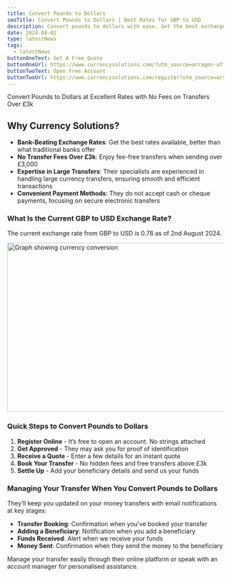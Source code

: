 ```yaml
---
title: Convert Pounds to Dollars
seoTitle: Convert Pounds to Dollars | Best Rates for GBP to USD
description: Convert pounds to dollars with ease. Get the best exchange rates for GBP to USD transfers and ensure a smooth, cost-effective conversion process
date: 2024-08-02
type: latestNews
tags:
  - latestNews
buttonOneText: Get A Free Quote
buttonOneUrl: https://www.currencysolutions.com/?utm_source=arragon-affiliates
buttonTwoText: Open Free Account
buttonTwoUrl: https://www.currencysolutions.com/register?utm_source=arragon-affiliates
---
```

Convert Pounds to Dollars at Excellent Rates with No Fees on Transfers Over £3k

## Why Currency Solutions?

* **Bank-Beating Exchange Rates**: Get the best rates available, better than what traditional banks offer
* **No Transfer Fees Over £3k**: Enjoy fee-free transfers when sending over £3,000
* **Expertise in Large Transfers**: Their specialists are experienced in handling large currency transfers, ensuring smooth and efficient transactions
* **Convenient Payment Methods**: They do not accept cash or cheque payments, focusing on secure electronic transfers

### What Is the Current GBP to USD Exchange Rate?

The current exchange rate from GBP to USD is 0.78 as of 2nd August  2024.

<img src="/static/img/0.webp" width="1035" height="394px" alt="Graph showing currency conversion" title="Currency Convertor GBP to USD" />

### Quick Steps to Convert Pounds to Dollars

1. **Register Online** - It’s free to open an account. No strings attached
2. **Get Approved** - They may ask you for proof of identification
3. **Receive a Quote** - Enter a few details for an instant quote
4. **Book Your Transfer** - No hidden fees and free transfers above £3k
5. **Settle Up** - Add your beneficiary details and send us your funds

### Managing Your Transfer When You Convert Pounds to Dollars

They’ll keep you updated on your money transfers with email notifications at key stages:

* **Transfer Booking**: Confirmation when you've booked your transfer
* **Adding a Beneficiary**: Notification when you add a beneficiary
* **Funds Received**: Alert when we receive your funds
* **Money Sent**: Confirmation when they send the money to the beneficiary

Manage your transfer easily through their online platform or speak with an account manager for personalised assistance.

